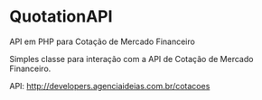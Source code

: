 QuotationAPI
============

API em PHP para Cotação de Mercado Financeiro

Simples classe para interação com a API de Cotação de Mercado Financeiro.

API: http://developers.agenciaideias.com.br/cotacoes
